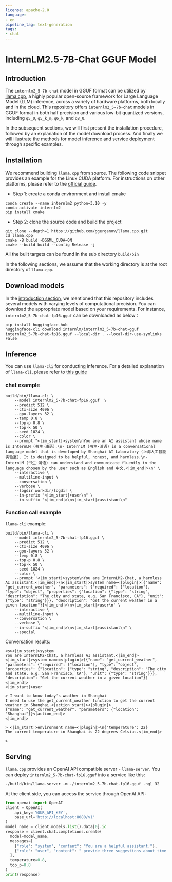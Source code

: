 ```yaml
---
license: apache-2.0
language:
- en
pipeline_tag: text-generation
tags:
- chat
---
```

# InternLM2.5-7B-Chat GGUF Model

## Introduction

The `internlm2_5-7b-chat` model in GGUF format can be utilized by [llama.cpp](https://github.com/ggerganov/llama.cpp), a highly popular open-source framework for Large Language Model (LLM) inference, across a variety of hardware platforms, both locally and in the cloud.
This repository offers `internlm2_5-7b-chat` models in GGUF format in both half precision and various low-bit quantized versions, including `q5_0`, `q5_k_m`, `q6_k`, and `q8_0`.

In the subsequent sections, we will first present the installation procedure, followed by an explanation of the model download process. 
And finally we will illustrate the methods for model inference and service deployment through specific examples.

## Installation

We recommend building `llama.cpp` from source. The following code snippet provides an example for the Linux CUDA platform. For instructions on other platforms, please refer to the [official guide](https://github.com/ggerganov/llama.cpp?tab=readme-ov-file#build).

- Step 1: create a conda environment and install cmake

```shell
conda create --name internlm2 python=3.10 -y
conda activate internlm2
pip install cmake
```

- Step 2: clone the source code and build the project 

```shell
git clone --depth=1 https://github.com/ggerganov/llama.cpp.git
cd llama.cpp
cmake -B build -DGGML_CUDA=ON
cmake --build build --config Release -j
```

All the built targets can be found in the sub directory `build/bin`

In the following sections, we assume that the working directory is at the root directory of `llama.cpp`.

## Download models

In the [introduction section](#introduction), we mentioned that this repository includes several models with varying levels of computational precision. You can download the appropriate model based on your requirements.
For instance, `internlm2_5-7b-chat-fp16.gguf` can be downloaded as below：

```shell
pip install huggingface-hub
huggingface-cli download internlm/internlm2_5-7b-chat-gguf internlm2_5-7b-chat-fp16.gguf --local-dir . --local-dir-use-symlinks False
```

## Inference

You can use `llama-cli` for conducting inference. For a detailed explanation of `llama-cli`, please refer to [this guide](https://github.com/ggerganov/llama.cpp/blob/master/examples/main/README.md)

### chat example

```shell
build/bin/llama-cli \
    --model internlm2_5-7b-chat-fp16.gguf  \
    --predict 512 \
    --ctx-size 4096 \
    --gpu-layers 32 \
    --temp 0.8 \
    --top-p 0.8 \
    --top-k 50 \
    --seed 1024 \
    --color \
    --prompt "<|im_start|>system\nYou are an AI assistant whose name is InternLM (书生·浦语).\n- InternLM (书生·浦语) is a conversational language model that is developed by Shanghai AI Laboratory (上海人工智能实验室). It is designed to be helpful, honest, and harmless.\n- InternLM (书生·浦语) can understand and communicate fluently in the language chosen by the user such as English and 中文.<|im_end|>\n" \
    --interactive \
    --multiline-input \
    --conversation \
    --verbose \
    --logdir workdir/logdir \
    --in-prefix "<|im_start|>user\n" \
    --in-suffix "<|im_end|>\n<|im_start|>assistant\n"
```

### Function call example

`llama-cli` example:

```shell
build/bin/llama-cli \
    --model internlm2_5-7b-chat-fp16.gguf \
    --predict 512 \
    --ctx-size 4096 \
    --gpu-layers 32 \
    --temp 0.8 \
    --top-p 0.8 \
    --top-k 50 \
    --seed 1024 \
    --color \
    --prompt '<|im_start|>system\nYou are InternLM2-Chat, a harmless AI assistant.<|im_end|>\n<|im_start|>system name=<|plugin|>[{"name": "get_current_weather", "parameters": {"required": ["location"], "type": "object", "properties": {"location": {"type": "string", "description": "The city and state, e.g. San Francisco, CA"}, "unit": {"type": "string"}}}, "description": "Get the current weather in a given location"}]<|im_end|>\n<|im_start|>user\n' \
    --interactive \
    --multiline-input \
    --conversation \
    --verbose \
    --in-suffix "<|im_end|>\n<|im_start|>assistant\n" \
    --special
```

Conversation results:

```text
<s><|im_start|>system
You are InternLM2-Chat, a harmless AI assistant.<|im_end|>
<|im_start|>system name=<|plugin|>[{"name": "get_current_weather", "parameters": {"required": ["location"], "type": "object", "properties": {"location": {"type": "string", "description": "The city and state, e.g. San Francisco, CA"}, "unit": {"type": "string"}}}, "description": "Get the current weather in a given location"}]<|im_end|>
<|im_start|>user

> I want to know today's weather in Shanghai
I need to use the get_current_weather function to get the current weather in Shanghai.<|action_start|><|plugin|>
{"name": "get_current_weather", "parameters": {"location": "Shanghai"}}<|action_end|>
<|im_end|>

> <|im_start|>environment name=<|plugin|>\n{"temperature": 22}
The current temperature in Shanghai is 22 degrees Celsius.<|im_end|>

> 
```

## Serving

`llama.cpp` provides an OpenAI API compatible server - `llama-server`. You can deploy `internlm2_5-7b-chat-fp16.gguf` into a service like this:

```shell
./build/bin/llama-server -m ./internlm2_5-7b-chat-fp16.gguf -ngl 32
```

At the client side, you can access the service through OpenAI API:

```python
from openai import OpenAI
client = OpenAI(
    api_key='YOUR_API_KEY',
    base_url='http://localhost:8080/v1'
)
model_name = client.models.list().data[0].id
response = client.chat.completions.create(
  model=model_name,
  messages=[
    {"role": "system", "content": "You are a helpful assistant."},
    {"role": "user", "content": " provide three suggestions about time management"},
  ],
  temperature=0.8,
  top_p=0.8
)
print(response)
```
